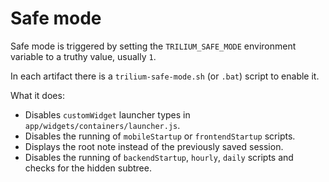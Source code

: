 # Safe mode
Safe mode is triggered by setting the `TRILIUM_SAFE_MODE` environment variable to a truthy value, usually `1`.

In each artifact there is a `trilium-safe-mode.sh` (or `.bat`) script to enable it.

What it does:

*   Disables `customWidget` launcher types in `app/widgets/containers/launcher.js`.
*   Disables the running of `mobileStartup` or `frontendStartup` scripts.
*   Displays the root note instead of the previously saved session.
*   Disables the running of `backendStartup`, `hourly`, `daily` scripts and checks for the hidden subtree.